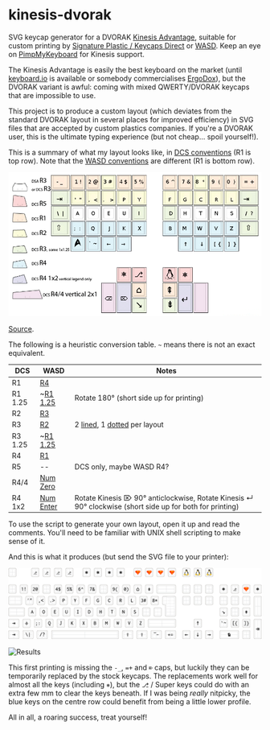 kinesis-dvorak
==============

SVG keycap generator for a DVORAK [Kinesis Advantage](http://www.kinesis-ergo.com/shop/advantage-for-pc-mac/), suitable for custom printing by [Signature Plastic / Keycaps Direct](http://keycapsdirect.com/) or [WASD](http://www.wasdkeyboards.com/). Keep an eye on [PimpMyKeyboard](http://www.pimpmykeyboard.com/) for Kinesis support.

The Kinesis Advantage is easily the best keyboard on the market (until [keyboard.io](http://www.keyboard.io/) is available or somebody commercialises [ErgoDox](http://ergodox.org/)), but the DVORAK variant is awful: coming with mixed QWERTY/DVORAK keycaps that are impossible to use.

This project is to produce a custom layout (which deviates from the standard DVORAK layout in several places for improved efficiency) in SVG files that are accepted by custom plastics companies. If you're a DVORAK user, this is the ultimate typing experience (but not cheap... spoil yourself!).

This is a summary of what my layout looks like, in [DCS conventions](http://keycapsdirect.com/key-caps.php) (R1 is top row). Note that the [WASD conventions](http://support.wasdkeyboards.com/customer/portal/articles/1366948-keycap-compatibility) are different (R1 is bottom row).

![Kinesis DVORAK layout](kinesis-dvorak.png)

[Source](https://geekhack.org/index.php?PHPSESSID=ufjo1dfhkfh8jf5r6e8f80qqm1&topic=23446.msg878341#msg878341).

The following is a heuristic conversion table. `~` means there is not an exact equivalent.

| DCS     | WASD                                                                                                                     | Notes                                                                                                                                                                                                                                                           |
|---------|--------------------------------------------------------------------------------------------------------------------------|-----------------------------------------------------------------------------------------------------------------------------------------------------------------------------------------------------------------------------------------------------------------|
| R1      | [R4](http://www.wasdkeyboards.com/index.php/products/blank-keycap-singles/row-4-size-1x1-cherry-mx-keycap.html)          |                                                                                                                                                                                                                                                                 |
| R1 1.25 | ~[R1 1.25](http://www.wasdkeyboards.com/index.php/products/blank-keycap-singles/row-1-size-1x1-25-cherry-mx-keycap.html) | Rotate 180° (short side up for printing)                                                                                                                                                                                                                        |
| R2      | [R3](http://www.wasdkeyboards.com/index.php/products/blank-keycap-singles/row-3-size-1x1-cherry-mx-keycap.html)          |                                                                                                                                                                                                                                                                 |
| R3      | [R2](http://www.wasdkeyboards.com/index.php/products/blank-keycap-singles/row-2-size-1x1-cherry-mx-keycap.html)          | 2 [lined](http://www.wasdkeyboards.com/index.php/products/blank-keycap-singles/row-2-size-1x1-line-cherry-mx-keycap.html), 1 [dotted](http://www.wasdkeyboards.com/index.php/products/blank-keycap-singles/row-2-size-1x1-dot-cherry-mx-keycap.html) per layout |
| R3 1.25 | ~[R1 1.25](http://www.wasdkeyboards.com/index.php/products/blank-keycap-singles/row-1-size-1x1-25-cherry-mx-keycap.html) |                                                                                                                                                                                                                                                                 |
| R4      | [R1](http://www.wasdkeyboards.com/index.php/products/blank-keycap-singles/row-1-size-1x1-cherry-mx-keycap.html)          |                                                                                                                                                                                                                                                                 |
| R5      | --                                                                                                                       | DCS only, maybe WASD R4?                                                                                                                                                                                                                                        |
| R4/4  | [Num Zero](http://www.wasdkeyboards.com/index.php/products/blank-keycap-singles/row-1-size-1x2-00-cherry-mx-keycap.html) |                                                                                                                                                                                                                                                                 |
| R4 1x2    | [Num Enter](http://www.wasdkeyboards.com/index.php/products/blank-keycap-singles/numpad-enter-cherry-mx-keycap.html)     | Rotate Kinesis ⌦ 90° anticlockwise, Rotate Kinesis ↵ 90° clockwise (short side up for both for printing)                                                                                                                                                        |




To use the script to generate your own layout, open it up and read the comments. You'll need to be familiar with UNIX shell scripting to make sense of it.

And this is what it produces (but send the SVG file to your printer):

![WASD Layout](wasd-105-embedded.png)

![Results](https://lh3.googleusercontent.com/LemiAGgT1WB5xvpko8HmYn5njc6-RxTF6yqwGuoj84IQ=w1877-h992-no)

This first printing is missing the `-_`, `=+` and `⌦` caps, but luckily they can be temporarily replaced by the stock keycaps. The replacements work well for almost all the keys (including `⎈`), but the `⎇` / Super keys could do with an extra few mm to clear the keys beneath. If I was being *really* nitpicky, the blue keys on the centre row could benefit from being a little lower profile.

All in all, a roaring success, treat yourself!
